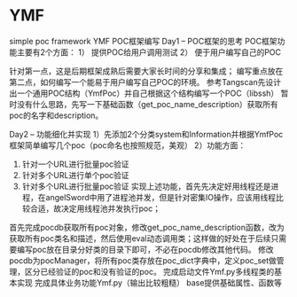 # YMF
simple poc framework
YMF POC框架编写
Day1 – POC框架的思考
POC框架功能主要有2个方面：
1）	提供POC给用户调用测试
2）	便于用户编写自己的POC

针对第一点，这是后期框架成熟后需要大家长时间的分享和集成；
编写重点放在第二点，如何编写一个能易于用户编写自己POC的环境。
参考Tangscan先设计出一个通用POC结构（YmfPoc）并自己根据这个结构编写一个POC（libssh）
暂时没有什么思路，先写一下基础函数（get_poc_name_description）获取所有poc的名字和description。

Day2 – 功能细化并实现
1）先添加2个分类system和Information并根据YmfPoc框架简单编写几个poc（poc命名也按照规范，美观）
2）功能方面：
1.	针对一个URL进行批量poc验证
2.	针对多个URL进行单个poc验证
3.	针对多个URL进行批量poc验证
实现上述功能，首先先决定好用线程还是进程，在angelSword中用了进程池并发，但是针对密集IO操作，应该用线程比较合适，故决定用线程池并发执行poc；

首先完成pocdb获取所有poc对象，修改get_poc_name_description函数，改为获取所有poc类名和描述，然后使用eval动态调用类；这样做的好处在于后续只需要编写poc放在目录分好类的目录下即可，不必在pocdb修改其他代码。
修改pocdb为pocManager，将所有poc类存放在poc_dict字典中，定义poc_set做管理，区分已经验证的poc和没有验证的poc。
完成启动文件Ymf.py多线程类的基本实现
完成具体业务功能Ymf.py（输出比较粗糙）
base提供基础属性、函数等
